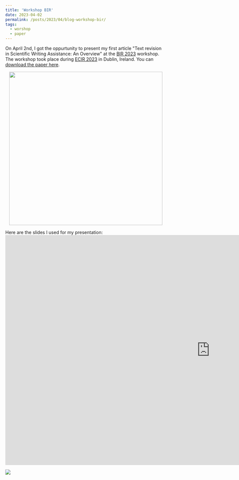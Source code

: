 ```yaml
---
title: 'Workshop BIR'
date: 2023-04-02
permalink: /posts/2023/04/blog-workshop-bir/
tags:
  - worshop
  - paper
---
```




On April 2nd, I got the oppurtunity to present my first article "Text revision in Scientific Writing Assistance: An Overview" at the [BIR 2023](https://sites.google.com/view/bir-ws/bir-2023) workshop. The workshop took place during [ECIR 2023](https://ecir2023.org/) in Dublin, Ireland.
You can [download the paper here](https://arxiv.org/pdf/2303.16726.pdf).

<p align="center">
   <img src='/images/DSC07362.jpg' height="480">
</p>

Here are the slides I used for my presentation:
<embed src="https://jourdanl.github.io/files/Text revision in Scientific Writing Assistance A Review-1.pdf" width="1280" height="720" type='application/pdf'> 





<img src='/images/DSC07366(2).jpg'>

